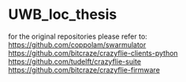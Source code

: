 # UWB_loc_thesis

for the original repositories please refer to:
https://github.com/coppolam/swarmulator
https://github.com/bitcraze/crazyflie-clients-python
https://github.com/tudelft/crazyflie-suite
https://github.com/bitcraze/crazyflie-firmware
